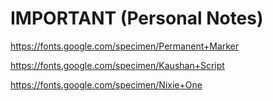 # IMPORTANT (Personal Notes)

https://fonts.google.com/specimen/Permanent+Marker

https://fonts.google.com/specimen/Kaushan+Script

https://fonts.google.com/specimen/Nixie+One
